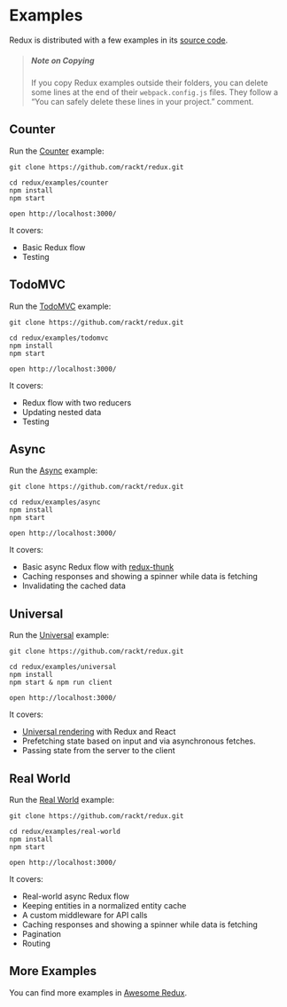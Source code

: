 # Examples

Redux is distributed with a few examples in its [source code](https://github.com/rackt/redux/tree/master/examples).

>##### Note on Copying
>If you copy Redux examples outside their folders, you can delete some lines at the end of their `webpack.config.js` files. They follow a “You can safely delete these lines in your project.” comment.

## Counter

Run the [Counter](https://github.com/rackt/redux/tree/master/examples/counter) example:

```
git clone https://github.com/rackt/redux.git

cd redux/examples/counter
npm install
npm start

open http://localhost:3000/
```

It covers:

* Basic Redux flow
* Testing

## TodoMVC

Run the [TodoMVC](https://github.com/rackt/redux/tree/master/examples/todomvc) example:

```
git clone https://github.com/rackt/redux.git

cd redux/examples/todomvc
npm install
npm start

open http://localhost:3000/
```

It covers:

* Redux flow with two reducers
* Updating nested data
* Testing

## Async

Run the [Async](https://github.com/rackt/redux/tree/master/examples/async) example:

```
git clone https://github.com/rackt/redux.git

cd redux/examples/async
npm install
npm start

open http://localhost:3000/
```

It covers:

* Basic async Redux flow with [redux-thunk](https://github.com/gaearon/redux-thunk)
* Caching responses and showing a spinner while data is fetching
* Invalidating the cached data

## Universal

Run the [Universal](https://github.com/rackt/redux/tree/master/examples/universal) example:

```
git clone https://github.com/rackt/redux.git

cd redux/examples/universal
npm install
npm start & npm run client

open http://localhost:3000/
```

It covers:

* [Universal rendering](/docs_kr/recipes/ServerRendering.md) with Redux and React
* Prefetching state based on input and via asynchronous fetches.
* Passing state from the server to the client

## Real World

Run the [Real World](https://github.com/rackt/redux/tree/master/examples/real-world) example:

```
git clone https://github.com/rackt/redux.git

cd redux/examples/real-world
npm install
npm start

open http://localhost:3000/
```

It covers:

* Real-world async Redux flow
* Keeping entities in a normalized entity cache
* A custom middleware for API calls
* Caching responses and showing a spinner while data is fetching
* Pagination
* Routing

## More Examples

You can find more examples in [Awesome Redux](https://github.com/xgrommx/awesome-redux).
